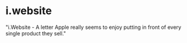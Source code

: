 # i.website

"i.Website - A letter Apple really seems to enjoy putting in front of every single product they sell."
